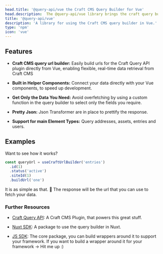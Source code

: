 ```yaml
---
head.title: '@query-api/vue the Craft CMS Query Builder for Vue'
head.description:  The @query-api/vue library brings the craft query builder to your Nuxt frontend.
title: '@query-api/vue'
description: 'A library for using the Craft CMS query builder in Vue.'
type: 'npm'
icon: 'vue'
---
```


## Features

- **Craft CMS query url builder:** Easily build urls for the Craft Query API plugin directly from Vue, enabling flexible, real-time data retrieval from Craft CMS

- **Built in Helper Components:** Connect your data directly with your Vue components, to speed up development.

- **Get Only the Data You Need:** Avoid overfetching by using a custom function in the query builder to select only the fields you require.

- **Pretty Json:** Json Transformer are in place to prettify the response.

- **Support for main Element Types:** Query addresses, assets, entries and users.

## Examples

Want to see how it works?

```ts [app.vue]
const queryUrl = useCraftUrlBuilder('entries')
  .id(1)
  .status('active')
  .siteId(1)
  .buildUrl('one')
```

It is as simple as that. 🚀 The response will be the url that you can use to fetch your data.

### Further Resources

- [Craft Query API](/libraries/craft-query-api): A Craft CMS Plugin, that powers this great stuff.

- [Nuxt SDK](/libraries/nuxt-craftcms): A package to use the query builder in Nuxt.

- [JS SDK](/libraries/js-craftcms-api): The core package, you can build wrappers around it to support your framework. If you want to build a wrapper around it for your framework -> Hit me up :) 